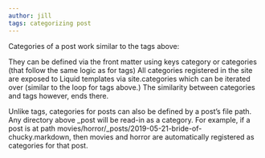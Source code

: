 ```yaml
---
author: jill
tags: categorizing post
---
```

Categories of a post work similar to the tags above:

They can be defined via the front matter using keys category or categories (that follow the same logic as for tags)
All categories registered in the site are exposed to Liquid templates via site.categories which can be iterated over (similar to the loop for tags above.)
The similarity between categories and tags however, ends there.

Unlike tags, categories for posts can also be defined by a post’s file path. Any directory above _post will be read-in as a category. For example, if a post is at path movies/horror/_posts/2019-05-21-bride-of-chucky.markdown, then movies and horror are automatically registered as categories for that post.
